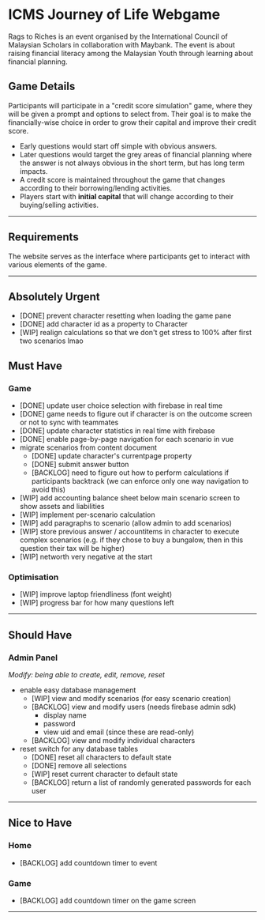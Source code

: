 # ICMS Journey of Life Webgame

Rags to Riches is an event organised by the International Council of Malaysian Scholars in collaboration with Maybank. The event is about raising financial literacy among the Malaysian Youth through learning about financial planning.

## Game Details

Participants will participate in a "credit score simulation" game, where they will be given a prompt and options to select from. Their goal is to make the financially-wise choice in order to grow their capital and improve their credit score.

- Early questions would start off simple with obvious answers.
- Later questions would target the grey areas of financial planning where the answer is not always obvious in the short term, but has long term impacts.
- A credit score is maintained throughout the game that changes according to their borrowing/lending activities.
- Players start with **initial capital** that will change according to their buying/selling activities.

-------------------------------------------------------------------------------

## Requirements

The website serves as the interface where participants get to interact with various elements of the game.

---

## Absolutely Urgent

- [DONE] prevent character resetting when loading the game pane
- [DONE] add character id as a property to Character
- [WIP] realign calculations so that we don't get stress to 100% after first two scenarios lmao

## Must Have

### Game

- [DONE] update user choice selection with firebase in real time
- [DONE] game needs to figure out if character is on the outcome screen or not to sync with teammates
- [DONE] update character statistics in real time with firebase
- [DONE] enable page-by-page navigation for each scenario in vue
- migrate scenarios from content document
    - [DONE] update character's currentpage property
    - [DONE] submit answer button
    - [BACKLOG] need to figure out how to perform calculations if participants backtrack (we can enforce only one way navigation to avoid this)
- [WIP] add accounting balance sheet below main scenario screen to show assets and liabilities
- [WIP] implement per-scenario calculation
- [WIP] add paragraphs to scenario (allow admin to add scenarios)
- [WIP] store previous answer / accountitems in character to execute complex scenarios (e.g. if they chose to buy a bungalow, then in this question their tax will be higher)
- [WIP] networth very negative at the start

### Optimisation
- [WIP] improve laptop friendliness (font weight)
- [WIP] progress bar for how many questions left

---

## Should Have

### Admin Panel

_Modify: being able to create, edit, remove, reset_

- enable easy database management
    - [WIP] view and modify scenarios (for easy scenario creation)
    - [BACKLOG] view and modify users (needs firebase admin sdk)
        - display name
        - password
        - view uid and email (since these are read-only)
    - [BACKLOG] view and modify individual characters
- reset switch for any database tables
    - [DONE] reset all characters to default state
    - [DONE] remove all selections
    - [WIP] reset current character to default state
    - [BACKLOG] return a list of randomly generated passwords for each user

---

## Nice to Have

### Home

- [BACKLOG] add countdown timer to event

### Game

- [BACKLOG] add countdown timer on the game screen

---